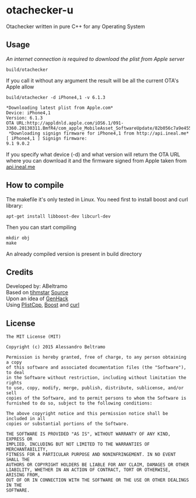 otachecker-u
==========

Otachecker written in pure C++ for any Operating System

Usage
-------

*An internet connection is required to download the plist from Apple server*

	build/otachecker

If you call it without any argument the result will be all the current OTA's Apple allow

	build/otachecker -d iPhone4,1 -v 6.1.3
	
	*Downloading latest plist from Apple.com*
	Device: iPhone4,1
	Version: 6.1.3
	OTA URL:http://appldnld.apple.com/iOS6.1/091-3360.20130311.BmfR4/com_apple_MobileAsset_SoftwareUpdate/82b056c7a9e455ad4f00d1b5169e5b56ab8c2cc7.zip
	 *Downloading signign firmware for iPhone4,1 from http://api.ineal.me*
	[ iPhone4,1 ] Signign firmware:
	9.1 9.0.2 


If you specify what device (-d) and what version will return the OTA URL where you can download it and the firmware signed from Apple taken from [api.ineal.me](api.ineal.me)

How to compile
-------
The makefile it's only tested in Linux.
You need first to install boost and curl library:

	apt-get install libboost-dev libcurl-dev

Then you can start compiling

	mkdir obj
	make
An already compiled version is present in build directory

Credits
-------
Developed by: ABeltramo  
Based on [tihmstar](https://github.com/tihmstar) [Source](https://github.com/tihmstar/otachecker)  
Upon an idea of [GenHack](https://github.com/genhack)  
Using [PlistCpp](https://github.com/animetrics/PlistCpp), [Boost](http://www.boost.org/) and [curl](http://curl.haxx.se/)

License
-------
	The MIT License (MIT)

	Copyright (c) 2015 Alessandro Beltramo

	Permission is hereby granted, free of charge, to any person obtaining a copy
	of this software and associated documentation files (the "Software"), to deal
	in the Software without restriction, including without limitation the rights
	to use, copy, modify, merge, publish, distribute, sublicense, and/or sell
	copies of the Software, and to permit persons to whom the Software is
	furnished to do so, subject to the following conditions:

	The above copyright notice and this permission notice shall be included in all
	copies or substantial portions of the Software.

	THE SOFTWARE IS PROVIDED "AS IS", WITHOUT WARRANTY OF ANY KIND, EXPRESS OR
	IMPLIED, INCLUDING BUT NOT LIMITED TO THE WARRANTIES OF MERCHANTABILITY,
	FITNESS FOR A PARTICULAR PURPOSE AND NONINFRINGEMENT. IN NO EVENT SHALL THE
	AUTHORS OR COPYRIGHT HOLDERS BE LIABLE FOR ANY CLAIM, DAMAGES OR OTHER
	LIABILITY, WHETHER IN AN ACTION OF CONTRACT, TORT OR OTHERWISE, ARISING FROM,
	OUT OF OR IN CONNECTION WITH THE SOFTWARE OR THE USE OR OTHER DEALINGS IN THE
	SOFTWARE.


